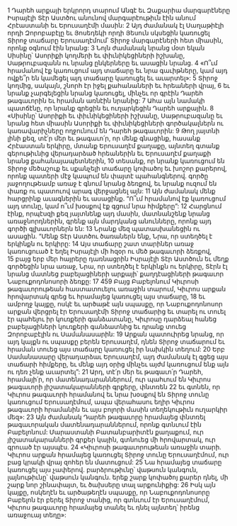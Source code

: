 1 Դարեհ արքայի երկրորդ տարում Անգէ եւ Զաքարիա մարգարէները Իսրայէլի Տէր Աստծու անունով մարգարէութիւն էին անում Հրէաստանի եւ Երուսաղէմի մասին: 2 Այդ ժամանակ էլ Սաղաթիէլի որդի Զորոբաբէլը եւ Յոսեդեկի որդի Յեսուն սկսեցին կառուցել Տիրոջ տաճարը Երուսաղէմում՝ Տիրոջ մարգարէների հետ միասին, որոնք օգնում էին նրանց: 3 Նոյն ժամանակ նրանց մօտ եկան Սիսինը՝ Ասորիքի կողմերի եւ փիւնիկեցիների իշխանը, Սաթրուբազանն ու նրանց ընկերները եւ ասացին նրանց. 4 «Ո՞ւմ հրամանով էք կառուցում այդ տաճարը եւ նրա գաւիթները, կամ այդ ովքե՞ր են կամեցել այդ տաճարը կառուցել եւ աւարտել»: 5 Տիրոջ կողմից, սակայն, շնորհ էր իջել քահանաների եւ հրեաների վրայ, 6 եւ նրանք չարգելեցին նրանց կառուցել, մինչեւ որ գրէին Դարեհ թագաւորին եւ հրաման առնէին նրանից: 7 Ահա այն նամակի պատճէնը, որ նրանք գրեցին եւ ուղարկեցին Դարեհ արքային.
8 «Սիսինը՝ Ասորիքի եւ փիւնիկեցիների իշխանը, Սաթրուբազանը եւ նրանց հետ միասին Ասորիքի եւ փիւնիկեցիների գործակալներն ու կառավարիչները ողջունում են Դարեհ թագաւորին: 9 Թող յայտնի լինի քեզ, տէ՛ր մեր եւ թագաւո՛ր, որ մենք գնացինք, հասանք Հրէաստան երկիրը, մտանք Երուսաղէմ քաղաքը, այնտեղ գտանք գերութիւնից վերադարձած հրեաներին եւ Երուսաղէմ քաղաքի նրանց քահանայապետներին, 10 տեսանք, որ նրանք կառուցում են Տիրոջ մեծաշուք եւ սքանչելի տաճարը կոփածոյ եւ խոշոր քարերով, որոնք պատերի մէջ կապում են փայտէ պահանգներով. գործը յաջողութեամբ առաջ է գնում նրանց ձեռքով, եւ նրանք ուզում են փառք ու պատուով արագ վերջացնել այն: 11 Այն ժամանակ մենք հարցրինք աւագներին եւ ասացինք. “Ո՞ւմ հրամանով էք կառուցում այդ տունը, կամ ո՞ւմ խօսքով էք գցում նրա հիմքերը”: 12 Հարցնում էինք, որպէսզի քեզ յայտնենք այդ մասին, մատնանշենք նրանց առաջնորդներին, գրենք այն մարդկանց անունները, որոնք այդ գործի գլխաւորներն են: 13 Նրանք մեզ պատասխանեցին ու ասացին. “Մենք Տէր Աստծու ծառաներն ենք, Նրա, որ ստեղծել է երկինքն ու երկիրը: 14 Այս տաճարը շատ տարիներ առաջ կառուցուած է եղել Իսրայէլի մի հզօր ու մեծ թագաւորի ձեռքով, 15 բայց երբ մեր հայրերը դառնացրին Իսրայէլի Տէր Աստծուն եւ մեղք գործեցին նրա առաջ, Նրա, որ ստեղծել է երկինքն ու երկիրը, Տէրն էլ նրանց մատնեց բաբելացիների արքայի՝ քաղդէացիների թագաւոր Նաբուքոդոնոսորի ձեռքը: 17 459 Բայց Բաբելոնում Կիւրոսի թագաւորութեան հաստատուելու առաջին տարում, Կիւրոս արքան հրովարտակ գրեց եւ հրամայեց կառուցել այս տաճարը, 18 եւ ամբողջ կայքը, ոսկէ եւ արծաթէ այն սպասքը, որ Նաբուքոդոնոսոր արքան վերցրել էր Երուսաղէմի Տիրոջ տաճարից եւ տարել ու տուել էր պահելու իր կուռքերի գանձատանը, Կիւրոսը դարձեալ հանեց բաբելացիների կուռքերի գանձատնից եւ դրանք տուեց Զորոբաբէլին ու Սամանասարին: 19 Արքան պատուիրեց նրանց, որ այդ կայքն ու սպասքը բերեն Երուսաղէմ, դնեն Տիրոջ տաճարում եւ հրաման տուեց այս տաճարը կառուցել իր նախկին տեղում: 20 Երբ Սամանասարը վերադարձաւ Երուսաղէմ, այդ ժամանակ էլ գցեց այս տաճարի հիմքերը, եւ մենք այդ օրից մինչեւ այժմ կառուցում ենք այն ու դեռ չենք աւարտել”:
21 Արդ, տէ՛ր մեր եւ թագաւո՛ր Դարեհ, հրամայի՛ր, որ մատենադարաններում, ուր պահւում են Կիւրոս թագաւորի յիշատակարանների գրքերը, փնտռեն 22 եւ գտնեն, որ Կիւրոս թագաւորի հրամանով եւ նրա խօսքով են Տիրոջ տունը կառուցում Երուսաղէմում, ապա վերահասու եղիր Կիւրոս թագաւորի հրամանին եւ այս բոլորի մասին տեղեկութիւն ուղարկիր մեզ»:
23 Այն ժամանակ Դարեհ թագաւորը հրամայեց փնտռել թագաւորական մատենադարաններում, որոնք գտնւում էին Բաբելոնում: Մարաստանի Բատանբարիտէն քաղաքում, ուր յիշատակարանների գրքեր կային, գտնուեց մի հրովարտակ, ուր գրուած էր այսպէս. 24 «Կիւրոսի թագաւորութեան առաջին տարի. Կիւրոս արքան հրամայեց կառուցել Տիրոջ տունը Երուսաղէմում, ուր բաց կրակի վրայ զոհեր են մատուցում: 25 Նա հրամայեց տաճարը կառուցել այս չափերով. բարձրութիւնը՝ վաթսուն կանգուն, լայնութիւնը՝ վաթսուն կանգուն. երեք շարք կոփածոյ քարեր դնել, մի շարք նոր շինափայտ, եւ ծախսերը տալ արքունիքից: 26 Իսկ այն կայքը, ոսկեղէն եւ արծաթեղէն սպասքը, որ Նաբուքոդոնոսորը Բաբելոն էր բերել Տիրոջ տանից, որ գտնւում էր Երուսաղէմում, Կիւրոս թագաւորը հրամայեց տանել եւ դնել այնտեղ՝ իրենց առաջուայ տեղը»:
